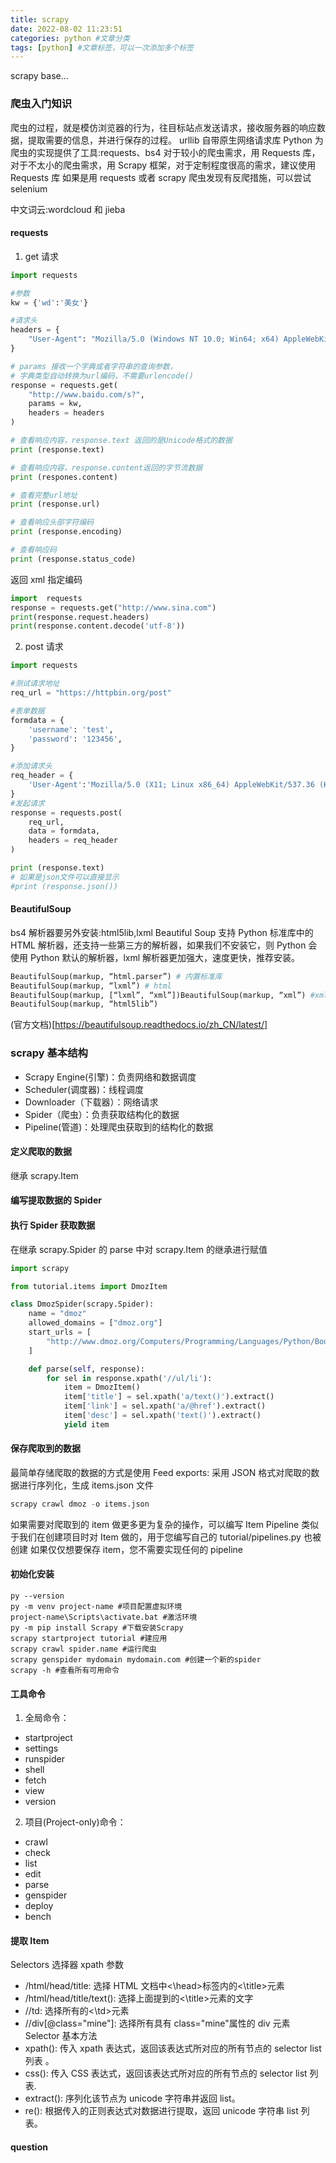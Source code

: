 ```yaml
---
title: scrapy
date: 2022-08-02 11:23:51
categories: python #文章分类
tags: [python] #文章标签，可以一次添加多个标签
---
```


scrapy base...

<!-- more -->

### 爬虫入门知识

爬虫的过程，就是模仿浏览器的行为，往目标站点发送请求，接收服务器的响应数据，提取需要的信息，并进行保存的过程。
urllib 自带原生网络请求库
Python 为爬虫的实现提供了工具:requests、bs4
对于较小的爬虫需求，用 Requests 库，对于不太小的爬虫需求，用 Scrapy 框架，对于定制程度很高的需求，建议使用 Requests 库
如果是用 requests 或者 scrapy 爬虫发现有反爬措施，可以尝试 selenium

中文词云:wordcloud 和 jieba

#### requests

1. get 请求

```py
import requests

#参数
kw = {'wd':'美女'}

#请求头
headers = {
    "User-Agent": "Mozilla/5.0 (Windows NT 10.0; Win64; x64) AppleWebKit/537.36 (KHTML, like Gecko) Chrome/54.0.2840.99 Safari/537.36"
}

# params 接收一个字典或者字符串的查询参数，
# 字典类型自动转换为url编码，不需要urlencode()
response = requests.get(
    "http://www.baidu.com/s?",
    params = kw,
    headers = headers
)

# 查看响应内容，response.text 返回的是Unicode格式的数据
print (response.text)

# 查看响应内容，response.content返回的字节流数据
print (respones.content)

# 查看完整url地址
print (response.url)

# 查看响应头部字符编码
print (response.encoding)

# 查看响应码
print (response.status_code)
```

返回 xml 指定编码

```py
import  requests
response = requests.get("http://www.sina.com")
print(response.request.headers)
print(response.content.decode('utf-8'))
```

2. post 请求

```py
import requests

#测试请求地址
req_url = "https://httpbin.org/post"

#表单数据
formdata = {
    'username': 'test',
    'password': '123456',
}

#添加请求头
req_header = {
    'User-Agent':'Mozilla/5.0 (X11; Linux x86_64) AppleWebKit/537.36 (KHTML, like Gecko) Chrome/67.0.3396.99 Safari/537.36',
}
#发起请求
response = requests.post(
    req_url,
    data = formdata,
    headers = req_header
)

print (response.text)
# 如果是json文件可以直接显示
#print (response.json())
```

#### BeautifulSoup

bs4
解析器要另外安装:html5lib,lxml
Beautiful Soup 支持 Python 标准库中的 HTML 解析器，还支持一些第三方的解析器，如果我们不安装它，则 Python 会使用 Python 默认的解析器，lxml 解析器更加强大，速度更快，推荐安装。

```py
BeautifulSoup(markup, “html.parser”) # 内置标准库
BeautifulSoup(markup, “lxml”) # html
BeautifulSoup(markup, [“lxml”, “xml”])BeautifulSoup(markup, “xml”) #xml
BeautifulSoup(markup, “html5lib”)
```

(官方文档)[https://beautifulsoup.readthedocs.io/zh_CN/latest/]

### scrapy 基本结构

- Scrapy Engine(引擎)：负责网络和数据调度
- Scheduler(调度器)：线程调度
- Downloader（下载器）：网络请求
- Spider（爬虫）：负责获取结构化的数据
- Pipeline(管道)：处理爬虫获取到的结构化的数据

#### 定义爬取的数据

继承 scrapy.Item

#### 编写提取数据的 Spider

#### 执行 Spider 获取数据

在继承 scrapy.Spider 的 parse 中对 scrapy.Item 的继承进行赋值

```py
import scrapy

from tutorial.items import DmozItem

class DmozSpider(scrapy.Spider):
    name = "dmoz"
    allowed_domains = ["dmoz.org"]
    start_urls = [
        "http://www.dmoz.org/Computers/Programming/Languages/Python/Books/",
    ]

    def parse(self, response):
        for sel in response.xpath('//ul/li'):
            item = DmozItem()
            item['title'] = sel.xpath('a/text()').extract()
            item['link'] = sel.xpath('a/@href').extract()
            item['desc'] = sel.xpath('text()').extract()
            yield item
```

#### 保存爬取到的数据

最简单存储爬取的数据的方式是使用 Feed exports:
采用 JSON 格式对爬取的数据进行序列化，生成 items.json 文件

```py
scrapy crawl dmoz -o items.json
```

如果需要对爬取到的 item 做更多更为复杂的操作，可以编写 Item Pipeline
类似于我们在创建项目时对 Item 做的，用于您编写自己的 tutorial/pipelines.py 也被创建
如果仅仅想要保存 item，您不需要实现任何的 pipeline

#### 初始化安装

```shell
py --version
py -m venv project-name #项目配置虚拟环境
project-name\Scripts\activate.bat #激活环境
py -m pip install Scrapy #下载安装Scrapy
scrapy startproject tutorial #建应用
scrapy crawl spider.name #运行爬虫
scrapy genspider mydomain mydomain.com #创建一个新的spider
scrapy -h #查看所有可用命令
```

#### 工具命令

1. 全局命令：

- startproject
- settings
- runspider
- shell
- fetch
- view
- version

2. 项目(Project-only)命令：

- crawl
- check
- list
- edit
- parse
- genspider
- deploy
- bench

#### 提取 Item

Selectors 选择器
xpath 参数

- /html/head/title: 选择 HTML 文档中&lt;\head>标签内的&lt;\title>元素
- /html/head/title/text(): 选择上面提到的&lt;\title>元素的文字
- //td: 选择所有的&lt;\td>元素
- //div[@class="mine"]: 选择所有具有 class="mine"属性的 div 元素
  Selector 基本方法
- xpath(): 传入 xpath 表达式，返回该表达式所对应的所有节点的 selector list 列表 。
- css(): 传入 CSS 表达式，返回该表达式所对应的所有节点的 selector list 列表.
- extract(): 序列化该节点为 unicode 字符串并返回 list。
- re(): 根据传入的正则表达式对数据进行提取，返回 unicode 字符串 list 列表。

#### question
